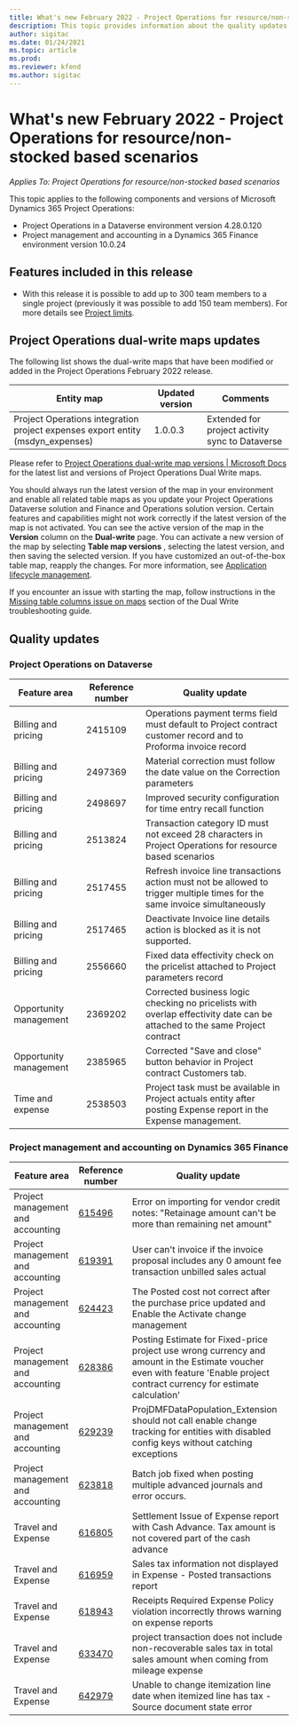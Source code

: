 ```yaml
---
title: What's new February 2022 - Project Operations for resource/non-stocked based scenarios
description: This topic provides information about the quality updates that are available in the February 2022 release of Project Operations for resource/non-stocked based scenarios.
author: sigitac
ms.date: 01/24/2021
ms.topic: article
ms.prod:
ms.reviewer: kfend 
ms.author: sigitac
---
```


# What's new February 2022 - Project Operations for resource/non-stocked based scenarios

*Applies To: Project Operations for resource/non-stocked based scenarios*

This topic applies to the following components and versions of Microsoft Dynamics 365 Project Operations:

- Project Operations in a Dataverse environment version 4.28.0.120
- Project management and accounting in a Dynamics 365 Finance environment version 10.0.24


## Features included in this release

- With this release it is possible to add up to 300 team members to a single project (previously it was possible to add 150 team members). For more details see [Project limits](https://docs.microsoft.com/en-us/dynamics365/project-operations/project-management/create-wbs#project-limitations).


## Project Operations dual-write maps updates

The following list shows the dual-write maps that have been modified or added in the Project Operations February 2022 release.

| Entity map | Updated version | Comments |
| --- | --- | --- |
| Project Operations integration project expenses export entity (msdyn\_expenses) | 1.0.0.3 | Extended for project activity sync to Dataverse |

Please refer to [Project Operations dual-write map versions | Microsoft Docs](https://docs.microsoft.com/en-us/dynamics365/project-operations/environment/resource-dual-write-maps) for the latest list and versions of Project Operations Dual Write maps.

You should always run the latest version of the map in your environment and enable all related table maps as you update your Project Operations Dataverse solution and Finance and Operations solution version. Certain features and capabilities might not work correctly if the latest version of the map is not activated. You can see the active version of the map in the  **Version**  column on the  **Dual-write**  page. You can activate a new version of the map by selecting  **Table map versions** , selecting the latest version, and then saving the selected version. If you have customized an out-of-the-box table map, reapply the changes. For more information, see [Application lifecycle management](https://docs.microsoft.com/en-us/dynamics365/fin-ops-core/dev-itpro/data-entities/dual-write/app-lifecycle-management).

If you encounter an issue with starting the map, follow instructions in the [Missing table columns issue on maps](https://docs.microsoft.com/en-us/dynamics365/fin-ops-core/dev-itpro/data-entities/dual-write/dual-write-troubleshooting-finops-upgrades#missing-table-columns-issue-on-maps) section of the Dual Write troubleshooting guide.

##

## Quality updates

###

### Project Operations on Dataverse

| **Feature area** | **Reference number** | **Quality update** |
| --- | --- | --- |
| Billing and pricing | 2415109 | Operations payment terms field must default to Project contract customer record and to Proforma invoice record |
| Billing and pricing | 2497369 | Material correction must follow the date value on the Correction parameters |
| Billing and pricing | 2498697 | Improved security configuration for time entry recall function |
| Billing and pricing | 2513824 | Transaction category ID must not exceed 28 characters in Project Operations for resource based scenarios |
| Billing and pricing | 2517455 | Refresh invoice line transactions action must not be allowed to trigger multiple times for the same invoice simultaneously |
| Billing and pricing | 2517465 | Deactivate Invoice line details action is blocked as it is not supported. |
| Billing and pricing | 2556660 | Fixed data effectivity check on the pricelist attached to Project parameters record |
| Opportunity management | 2369202 | Corrected business logic checking no pricelists with overlap effectivity date can be attached to the same Project contract |
| Opportunity management | 2385965 | Corrected &quot;Save and close&quot; button behavior in Project contract Customers tab. |
| Time and expense | 2538503 | Project task must be available in Project actuals entity after posting Expense report in the Expense management. |

### Project management and accounting on Dynamics 365 Finance

| Feature area | Reference number | Quality update |
| --- | --- | --- |
| Project management and accounting | [615496](https://nam06.safelinks.protection.outlook.com/?url=https:%2F%2Ffix.lcs.dynamics.com%2FIssue%2FDetails%2F?bugId%3D615496&amp;data=04%7C01%7Cjespers%40microsoft.com%7Ccde64220313744574dff08d9cf624d02%7C72f988bf86f141af91ab2d7cd011db47%7C1%7C0%7C637768843396140874%7CUnknown%7CTWFpbGZsb3d8eyJWIjoiMC4wLjAwMDAiLCJQIjoiV2luMzIiLCJBTiI6Ik1haWwiLCJXVCI6Mn0%3D%7C3000&amp;sdata=m1K5WtUYIA7s4iA3uSARABIMj6FmMQ2lk1l4r%2BV1D04%3D&amp;reserved=0) | Error on importing for vendor credit notes: &quot;Retainage amount can&#39;t be more than remaining net amount&quot; |
| Project management and accounting | [619391](https://nam06.safelinks.protection.outlook.com/?url=https:%2F%2Ffix.lcs.dynamics.com%2FIssue%2FDetails%2F?bugId%3D619391&amp;data=04%7C01%7Cjespers%40microsoft.com%7Ccde64220313744574dff08d9cf624d02%7C72f988bf86f141af91ab2d7cd011db47%7C1%7C0%7C637768843396240210%7CUnknown%7CTWFpbGZsb3d8eyJWIjoiMC4wLjAwMDAiLCJQIjoiV2luMzIiLCJBTiI6Ik1haWwiLCJXVCI6Mn0%3D%7C3000&amp;sdata=C%2F1%2F8KorFa6DpHfSLlS2cLQwft5L%2BbzqcYgTFi%2BMAaU%3D&amp;reserved=0) | User can&#39;t invoice if the invoice proposal includes any 0 amount fee transaction unbilled sales actual |
| Project management and accounting | [624423](https://nam06.safelinks.protection.outlook.com/?url=https:%2F%2Ffix.lcs.dynamics.com%2FIssue%2FDetails%2F?bugId%3D624423&amp;data=04%7C01%7Cjespers%40microsoft.com%7Ccde64220313744574dff08d9cf624d02%7C72f988bf86f141af91ab2d7cd011db47%7C1%7C0%7C637768843396340202%7CUnknown%7CTWFpbGZsb3d8eyJWIjoiMC4wLjAwMDAiLCJQIjoiV2luMzIiLCJBTiI6Ik1haWwiLCJXVCI6Mn0%3D%7C3000&amp;sdata=WrI4s82plAt8pz%2FqJYbU2ktMDnEWR%2B%2FtbwWqexCDB%2FE%3D&amp;reserved=0) | The Posted cost not correct after the purchase price updated and Enable the Activate change management |
| Project management and accounting | [628386](https://nam06.safelinks.protection.outlook.com/?url=https:%2F%2Ffix.lcs.dynamics.com%2FIssue%2FDetails%2F?bugId%3D628386&amp;data=04%7C01%7Cjespers%40microsoft.com%7Ccde64220313744574dff08d9cf624d02%7C72f988bf86f141af91ab2d7cd011db47%7C1%7C0%7C637768843396440176%7CUnknown%7CTWFpbGZsb3d8eyJWIjoiMC4wLjAwMDAiLCJQIjoiV2luMzIiLCJBTiI6Ik1haWwiLCJXVCI6Mn0%3D%7C3000&amp;sdata=pQ%2FU%2FwFbTvUh3S1qwW0HjrBps%2F6Eb9n0jPY1j0OB9%2BQ%3D&amp;reserved=0) | Posting Estimate for Fixed-price project use wrong currency and amount in the Estimate voucher even with feature &#39;Enable project contract currency for estimate calculation&#39; |
| Project management and accounting | [629239](https://nam06.safelinks.protection.outlook.com/?url=https:%2F%2Ffix.lcs.dynamics.com%2FIssue%2FDetails%2F?bugId%3D629239&amp;data=04%7C01%7Cjespers%40microsoft.com%7Ccde64220313744574dff08d9cf624d02%7C72f988bf86f141af91ab2d7cd011db47%7C1%7C0%7C637768843396490159%7CUnknown%7CTWFpbGZsb3d8eyJWIjoiMC4wLjAwMDAiLCJQIjoiV2luMzIiLCJBTiI6Ik1haWwiLCJXVCI6Mn0%3D%7C3000&amp;sdata=hI51ruLaCaxJMukZmp80xVDKyef4y0G7bL0oVVM2ukg%3D&amp;reserved=0) | ProjDMFDataPopulation\_Extension should not call enable change tracking for entities with disabled config keys without catching exceptions |
| Project management and accounting | [623818](https://nam06.safelinks.protection.outlook.com/?url=https:%2F%2Ffix.lcs.dynamics.com%2FIssue%2FDetails%2F?bugId%3D623818&amp;data=04%7C01%7Cjespers%40microsoft.com%7Ccde64220313744574dff08d9cf624d02%7C72f988bf86f141af91ab2d7cd011db47%7C1%7C0%7C637768843397089977%7CUnknown%7CTWFpbGZsb3d8eyJWIjoiMC4wLjAwMDAiLCJQIjoiV2luMzIiLCJBTiI6Ik1haWwiLCJXVCI6Mn0%3D%7C3000&amp;sdata=RwnA4k%2Bd0ywlyO%2BiXYZENP%2BF%2FewSkEk8d17CPOmCMXY%3D&amp;reserved=0) | Batch job fixed when posting multiple advanced journals and error occurs. |
| Travel and Expense | [616805](https://nam06.safelinks.protection.outlook.com/?url=https:%2F%2Ffix.lcs.dynamics.com%2FIssue%2FDetails%2F?bugId%3D616805&amp;data=04%7C01%7Cjespers%40microsoft.com%7Ccde64220313744574dff08d9cf624d02%7C72f988bf86f141af91ab2d7cd011db47%7C1%7C0%7C637768843396190243%7CUnknown%7CTWFpbGZsb3d8eyJWIjoiMC4wLjAwMDAiLCJQIjoiV2luMzIiLCJBTiI6Ik1haWwiLCJXVCI6Mn0%3D%7C3000&amp;sdata=iupyrs7kagbFpPzxWLqbTrwzmDxeH%2BidY35sOx61hwI%3D&amp;reserved=0) | Settlement Issue of Expense report with Cash Advance. Tax amount is not covered part of the cash advance |
| Travel and Expense | [616959](https://nam06.safelinks.protection.outlook.com/?url=https:%2F%2Ffix.lcs.dynamics.com%2FIssue%2FDetails%2F?bugId%3D616959&amp;data=04%7C01%7Cjespers%40microsoft.com%7Ccde64220313744574dff08d9cf624d02%7C72f988bf86f141af91ab2d7cd011db47%7C1%7C0%7C637768843396190243%7CUnknown%7CTWFpbGZsb3d8eyJWIjoiMC4wLjAwMDAiLCJQIjoiV2luMzIiLCJBTiI6Ik1haWwiLCJXVCI6Mn0%3D%7C3000&amp;sdata=R2%2FLb4iuD6jWTUlyjjWPuh%2FkMK5MZ6useYvZE2itBxA%3D&amp;reserved=0) | Sales tax information not displayed in Expense - Posted transactions report |
| Travel and Expense | [618943](https://nam06.safelinks.protection.outlook.com/?url=https:%2F%2Ffix.lcs.dynamics.com%2FIssue%2FDetails%2F?bugId%3D618943&amp;data=04%7C01%7Cjespers%40microsoft.com%7Ccde64220313744574dff08d9cf624d02%7C72f988bf86f141af91ab2d7cd011db47%7C1%7C0%7C637768843396190243%7CUnknown%7CTWFpbGZsb3d8eyJWIjoiMC4wLjAwMDAiLCJQIjoiV2luMzIiLCJBTiI6Ik1haWwiLCJXVCI6Mn0%3D%7C3000&amp;sdata=X9aSlQ24OWpUSe87Q9IwRgBf23CRsz2OitpS1PNzqMg%3D&amp;reserved=0) | Receipts Required Expense Policy violation incorrectly throws warning on expense reports |
| Travel and Expense | [633470](https://nam06.safelinks.protection.outlook.com/?url=https:%2F%2Ffix.lcs.dynamics.com%2FIssue%2FDetails%2F?bugId%3D633470&amp;data=04%7C01%7Cjespers%40microsoft.com%7Ccde64220313744574dff08d9cf624d02%7C72f988bf86f141af91ab2d7cd011db47%7C1%7C0%7C637768843397189952%7CUnknown%7CTWFpbGZsb3d8eyJWIjoiMC4wLjAwMDAiLCJQIjoiV2luMzIiLCJBTiI6Ik1haWwiLCJXVCI6Mn0%3D%7C3000&amp;sdata=MeeRbpbvTmUJaqKCcQAl35ELr1x0SXlHqiyXCGhIFg8%3D&amp;reserved=0) | project transaction does not include non-recoverable sales tax in total sales amount when coming from mileage expense |
| Travel and Expense | [642979](https://nam06.safelinks.protection.outlook.com/?url=https:%2F%2Ffix.lcs.dynamics.com%2FIssue%2FDetails%2F?bugId%3D642979&amp;data=04%7C01%7Cjespers%40microsoft.com%7Ccde64220313744574dff08d9cf624d02%7C72f988bf86f141af91ab2d7cd011db47%7C1%7C0%7C637768843397289944%7CUnknown%7CTWFpbGZsb3d8eyJWIjoiMC4wLjAwMDAiLCJQIjoiV2luMzIiLCJBTiI6Ik1haWwiLCJXVCI6Mn0%3D%7C3000&amp;sdata=nhCn86ZztFp%2Ba68Ni%2FkaUDTVOgsJwCfwU82u%2F1BzCsU%3D&amp;reserved=0) | Unable to change itemization line date when itemized line has tax - Source document state error |
